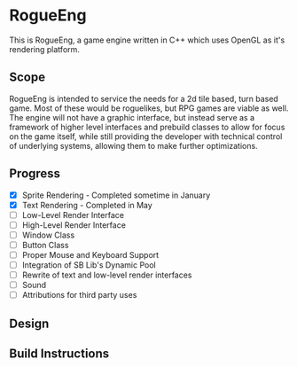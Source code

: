 # RogueEng
This is RogueEng, a game engine written in C++ which uses OpenGL as it's rendering platform.

## Scope

RogueEng is intended to service the needs for a 2d tile based, turn based game. Most of these would be roguelikes, but RPG games are viable as well.
The engine will not have a graphic interface, but instead serve as a framework of higher level interfaces and prebuild classes to allow for focus on the game itself, while
still providing the developer with technical control of underlying systems, allowing them to make further optimizations.

## Progress

- [X] Sprite Rendering - Completed sometime in January
- [X] Text Rendering - Completed in May
- [ ] Low-Level Render Interface
- [ ] High-Level Render Interface
- [ ] Window Class
- [ ] Button Class
- [ ] Proper Mouse and Keyboard Support
- [ ] Integration of SB Lib's Dynamic Pool
- [ ] Rewrite of text and low-level render interfaces
- [ ] Sound
- [ ] Attributions for third party uses

## Design

## Build Instructions
